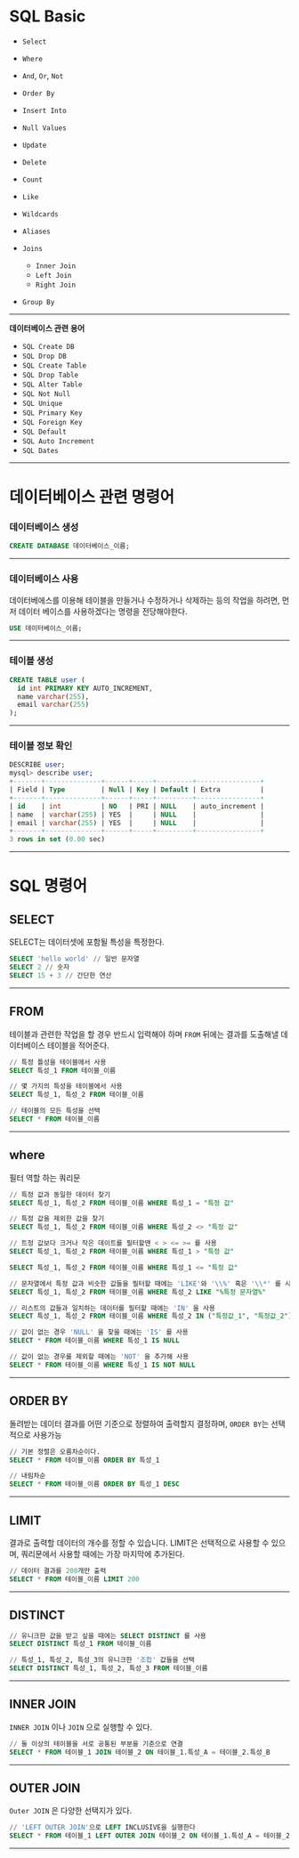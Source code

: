 # SQL Basic

- `Select`

- `Where`

- `And`, `Or`, `Not`

- `Order By`

- `Insert Into`

- `Null Values`

- `Update`

- `Delete`

- `Count`

- `Like`

- `Wildcards`

- `Aliases`

- ```
  Joins
  ```

  - `Inner Join`
  - `Left Join`
  - `Right Join`

- `Group By`

------

**데이터베이스 관련 용어**

- `SQL Create DB`
- `SQL Drop DB`
- `SQL Create Table`
- `SQL Drop Table`
- `SQL Alter Table`
- `SQL Not Null`
- `SQL Unique`
- `SQL Primary Key`
- `SQL Foreign Key`
- `SQL Default`
- `SQL Auto Increment`
- `SQL Dates`

------

# 데이터베이스 관련 명령어

### **데이터베이스 생성**

```sql
CREATE DATABASE 데이터베이스_이름;
```

------

### **데이터베이스 사용**

데이터베에스를 이용해 테이블을 만들거나 수정하거나 삭제하는 등의 작업을 하려면, 먼저 데이터 베이스를 사용하겠다는 명령을 전당해야한다.

```sql
USE 데이터베이스_이름;
```

------

### 테이블 생성

```sql
CREATE TABLE user (
  id int PRIMARY KEY AUTO_INCREMENT,
  name varchar(255),
  email varchar(255)
);
```

------

### 테이블 정보 확인

```sql
DESCRIBE user;
mysql> describe user;
+-------+--------------+------+-----+---------+----------------+
| Field | Type         | Null | Key | Default | Extra          |
+-------+--------------+------+-----+---------+----------------+
| id    | int          | NO   | PRI | NULL    | auto_increment |
| name  | varchar(255) | YES  |     | NULL    |                |
| email | varchar(255) | YES  |     | NULL    |                |
+-------+--------------+------+-----+---------+----------------+
3 rows in set (0.00 sec)
```

------

# SQL 명령어

## **SELECT**

SELECT는 데이터셋에 포함될 특성을 특정한다.

```sql
SELECT 'hello world' // 일반 문자열
SELECT 2 // 숫자
SELECT 15 + 3 // 간단한 연산
```

------

## **FROM**

테이블과 관련한 작업을 할 경우 반드시 입력해야 하며 `FROM` 뒤에는 결과를 도출해낼 데이터베이스 테이블을 적어준다.

```sql
// 특정 틀성을 테이블에서 사용
SELECT 특성_1 FROM 테이블_이름 

// 몇 가지의 특성을 테이블에서 사용
SELECT 특성_1, 특성_2 FROM 테이블_이름 

// 테이블의 모든 특성을 선택
SELECT * FROM 테이블_이름
```

------

## where

필터 역할 하는 쿼리문

```sql
// 특정 값과 동일한 데이터 찾기
SELECT 특성_1, 특성_2 FROM 테이블_이름 WHERE 특성_1 = "특정 값"

// 특정 값을 제외한 값을 찾기
SELECT 특성_1, 특성_2 FROM 테이블_이름 WHERE 특성_2 <> "특정 값"

// 트정 값보다 크거나 작은 데이트를 필터할땐 < > <= >= 를 사용
SELECT 특성_1, 특성_2 FROM 테이블_이름 WHERE 특성_1 > "특정 값"

SELECT 특성_1, 특성_2 FROM 테이블_이름 WHERE 특성_1 <= "특정 값"

// 문자열에서 특정 값과 비슷한 값들을 필터할 때에는 'LIKE'와 '\\%' 혹은 '\\*' 를 사용
SELECT 특성_1, 특성_2 FROM 테이블_이름 WHERE 특성_2 LIKE "%특정 문자열%"

// 리스트의 값들과 일치하는 데이터를 필터할 때에는 'IN' 을 사용
SELECT 특성_1, 특성_2 FROM 테이블_이름 WHERE 특성_2 IN ("특정값_1", "특정값_2")

// 값이 없는 경우 'NULL' 을 찾을 때에는 'IS' 를 사용
SELECT * FROM 테이블_이름 WHERE 특성_1 IS NULL

// 값이 없는 경우를 제외할 때에는 'NOT' 을 추가해 사용
SELECT * FROM 테이블_이름 WHERE 특성_1 IS NOT NULL
```

------

## ORDER BY

돌려받는 데이터 결과를 어떤 기준으로 정렬하여 출력할지 결정하며, `ORDER BY`는 선택적으로 사용가능

```sql
// 기본 정렬은 오름차순이다.
SELECT * FROM 테이블_이름 ORDER BY 특성_1

// 내림차순
SELECT * FROM 테이블_이름 ORDER BY 특성_1 DESC
```

------

## LIMIT

결과로 출력할 데이터의 개수를 정할 수 있습니다. LIMIT은 선택적으로 사용할 수 있으며, 쿼리문에서 사용할 때에는 가장 마지막에 추가된다.

```sql
// 데이터 결과를 200개만 출력
SELECT * FROM 테이블_이름 LIMIT 200
```

------

## DISTINCT

```sql
// 유니크한 값을 받고 싶을 때에는 SELECT DISTINCT 를 사용
SELECT DISTINCT 특성_1 FROM 테이블_이름

// 특성_1, 특성_2, 특성_3의 유니크한 '조합' 값들을 선택
SELECT DISTINCT 특성_1, 특성_2, 특성_3 FROM 테이블_이름
```

------

## INNER JOIN

`INNER JOIN` 이나 `JOIN` 으로 실행할 수 있다.

```sql
// 둘 이상의 테이블을 서로 공통된 부분을 기준으로 연결
SELECT * FROM 테이블_1 JOIN 테이블_2 ON 테이블_1.특성_A = 테이블_2.특성_B
```

------

## OUTER JOIN

`Outer JOIN` 은 다양한 선택지가 있다.

```sql
// 'LEFT OUTER JOIN'으로 LEFT INCLUSIVE을 실행한다
SELECT * FROM 테이블_1 LEFT OUTER JOIN 테이블_2 ON 테이블_1.특성_A = 테이블_2.특성_B
```

------